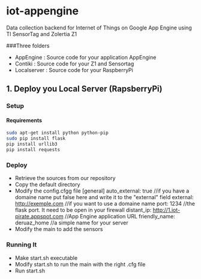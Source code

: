 # iot-appengine
Data collection backend for Internet of Things on Google App Engine using TI SensorTag and Zolertia Z1

###Three folders
 * AppEngine : Source code for your application AppEngine
 * Contiki : Source code for your Z1 and Sensortag
 * Localserver : Source code for your RaspberryPi

## 1. Deploy you Local Server (RapsberryPi)

### Setup
#### Requirements
```bash
sudo apt-get install python python-pip
sudo pip install flask
pip install urllib3
pip install requests
```
### Deploy	

- Retrieve the sources from our repository
- Copy the default directory
- Modify the config.cfgg file
		[general]
		auto_external: true //if you have a domaine name put false here and write it to the "external" field
		external: http://exemple.com	//if you want to use a domaine name
		port: 1234 //the flask port. It need to be open in your firewall
		distant_ip: http://1.iot-pirate.appspot.com //App Engine application URL
		friendly_name: deruaz_home	//a simple name for your server
- Modify the main to add the sensors

### Running It

- Make start.sh executable
- Modify start.sh to run the main with the right .cfg file
- Run start.sh		
